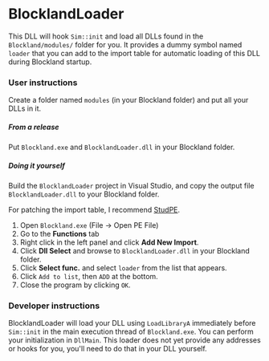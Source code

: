 # BlocklandLoader

This DLL will hook `Sim::init` and load all DLLs found in the `Blockland/modules/` folder for you. It provides a dummy symbol named `loader` that you can add to the import table for automatic loading of this DLL during Blockland startup.

### User instructions

Create a folder named `modules` (in your Blockland folder) and put all your DLLs in it.

##### From a release

Put `Blockland.exe` and `BlocklandLoader.dll` in your Blockland folder.


##### Doing it yourself

Build the `BlocklandLoader` project in Visual Studio, and copy the output file `BlocklandLoader.dll` to your Blockland folder.

For patching the import table, I recommend [StudPE](http://www.cgsoftlabs.ro/studpe.html).

1. Open `Blockland.exe` (File -> Open PE File)
2. Go to the **Functions** tab
3. Right click in the left panel and click **Add New Import**.
4. Click **Dll Select** and browse to `BlocklandLoader.dll` in your Blockland folder.
5. Click **Select func.** and select `loader` from the list that appears.
6. Click `Add to list`, then `ADD` at the bottom.
7. Close the program by clicking `OK`.

### Developer instructions

BlocklandLoader will load your DLL using `LoadLibraryA` immediately before `Sim::init` in the main execution thread of `Blockland.exe`. You can perform your initialization in `DllMain`. This loader does not yet provide any addresses or hooks for you, you'll need to do that in your DLL yourself.
